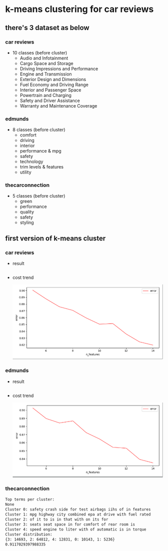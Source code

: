 # k-means clustering for car reviews
## there's 3 dataset as below
### car reviews
* 10 classes (before cluster)
  * Audio and Infotainment
  * Cargo Space and Storage
  * Driving Impressions and Performance
  * Engine and Transmission
  * Exterior Design and Dimensions
  * Fuel Economy and Driving Range
  * Interior and Passenger Space
  * Powertrain and Charging
  * Safety and Driver Assistance
  * Warranty and Maintenance Coverage
  
### edmunds
* 8 classes (before cluster)
  * comfort
  * driving
  * interior
  * performance & mpg
  * safety
  * technology
  * trim levels & features
  * utility
  
### thecarconnection
* 5 classes (before cluster)
  * green
  * performance
  * quality
  * safety
  * styling
 
## first version of k-means cluster
### car reviews
* result
```
```

* cost trend

    ![car reviews](car_review_(5,15).png)

### edmunds
* result
```

```
* cost trend

    ![edmunds](edmunds_(5,15).png)

### thecarconnection
```
Top terms per cluster:
None
Cluster 0: safety crash side for test airbags iihs of in features
Cluster 1: mpg highway city combined epa at drive with fuel rated
Cluster 2: of it to is in that with on its for
Cluster 3: seats seat space in for comfort of rear room is
Cluster 4: speed engine to liter with of automatic is in torque
Cluster distribution:
{3: 14693, 2: 64812, 4: 12831, 0: 10143, 1: 5236}
0.9117029397988335
```
 
  